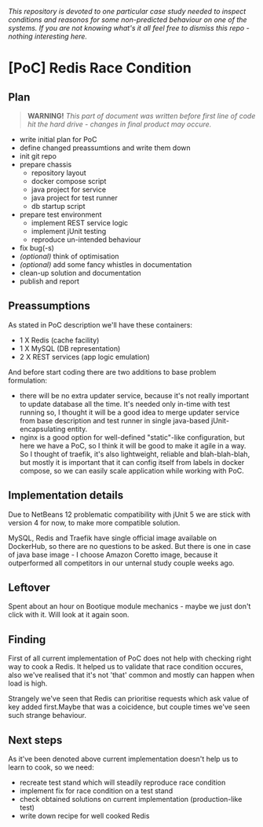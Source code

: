 _This repository is devoted to one particular case study needed to inspect conditions and reasonos for some non-predicted behaviour on one of the systems. If you are not knowing what's it all feel free to dismiss this repo - nothing interesting here._

# [PoC] Redis Race Condition

## Plan

> **WARNING!** _This part of document was written before first line of code hit the hard drive - changes in final product may occure._

- write initial plan for PoC
- define changed preassumtions and write them down
- init git repo
- prepare chassis
  - repository layout
  - docker compose script
  - java project for service
  - java project for test runner
  - db startup script
- prepare test environment
  - implement REST service logic
  - implement jUnit testing
  - reproduce un-intended behaviour
- fix bug(-s)
- _(optional)_ think of optimisation
- _(optional)_ add some fancy whistles in documentation
- clean-up solution and documentation
- publish and report

## Preassumptions

As stated in PoC description we'll have these containers:

- 1 X Redis (cache facility)
- 1 X MySQL (DB representation)
- 2 X REST services (app logic emulation)

And before start coding there are two additions to base problem formulation:

- there will be no extra updater service, because it's not really important to update database all the time. It's needed only in-time with test running so, I thought it will be a good idea to merge updater service from base description and test runner in single java-based jUnit-encapsulating entity.
- nginx is a good option for well-defined "static"-like configuration, but here we have a PoC, so I think it will be good to make it agile in a way. So I thought of traefik, it's also lightweight, reliable and blah-blah-blah, but mostly it is important that it can config itself from labels in docker compose, so we can easily scale application while working with PoC.

## Implementation details

Due to NetBeans 12 problematic compatibility with jUnit 5 we are stick with version 4 for now, to make more compatible solution.

MySQL, Redis and Traefik have single official image available on DockerHub, so there are no questions to be asked. But there is one in case of java base image - I choose Amazon Coretto image, because it outperformed all competitors in our unternal study couple weeks ago.

## Leftover

Spent about an hour on Bootique module mechanics - maybe we just don't click with it. Will look at it again soon.

## Finding

First of all current implementation of PoC does not help with checking right way to cook a Redis. It helped us to validate that race condition occures, also we've realised that it's not 'that' common and mostly can happen when load is high.

Strangely we've seen that Redis can prioritise requests which ask value of key added first.Maybe that was a coicidence, but couple times we've seen such strange behaviour.

## Next steps

As it've been denoted above current implementation doesn't help us to learn to cook, so we need:

- recreate test stand which will steadily reproduce race condition
- implement fix for race condition on a test stand
- check obtained solutions on current implementation (production-like test)
- write down recipe for well cooked Redis
